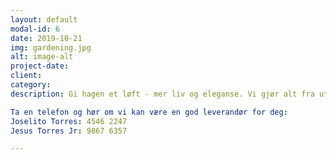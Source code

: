 ```yaml
---
layout: default
modal-id: 6
date: 2019-10-21
img: gardening.jpg
alt: image-alt
project-date: 
client: 
category: 
description: Gi hagen et løft - mer liv og eleganse. Vi gjør alt fra utjevning, beplanting og trimming til gressklipping og plukking. 

Ta en telefon og hør om vi kan være en god leverandør for deg:
Joselito Torres: 4546 2247
Jesus Torres Jr: 9867 6357

---
```

